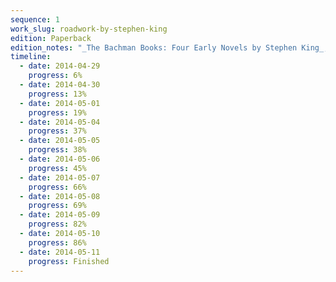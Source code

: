 ```yaml
---
sequence: 1
work_slug: roadwork-by-stephen-king
edition: Paperback
edition_notes: "_The Bachman Books: Four Early Novels by Stephen King_, Signet Books, 1986"
timeline:
  - date: 2014-04-29
    progress: 6%
  - date: 2014-04-30
    progress: 13%
  - date: 2014-05-01
    progress: 19%
  - date: 2014-05-04
    progress: 37%
  - date: 2014-05-05
    progress: 38%
  - date: 2014-05-06
    progress: 45%
  - date: 2014-05-07
    progress: 66%
  - date: 2014-05-08
    progress: 69%
  - date: 2014-05-09
    progress: 82%
  - date: 2014-05-10
    progress: 86%
  - date: 2014-05-11
    progress: Finished
---
```

